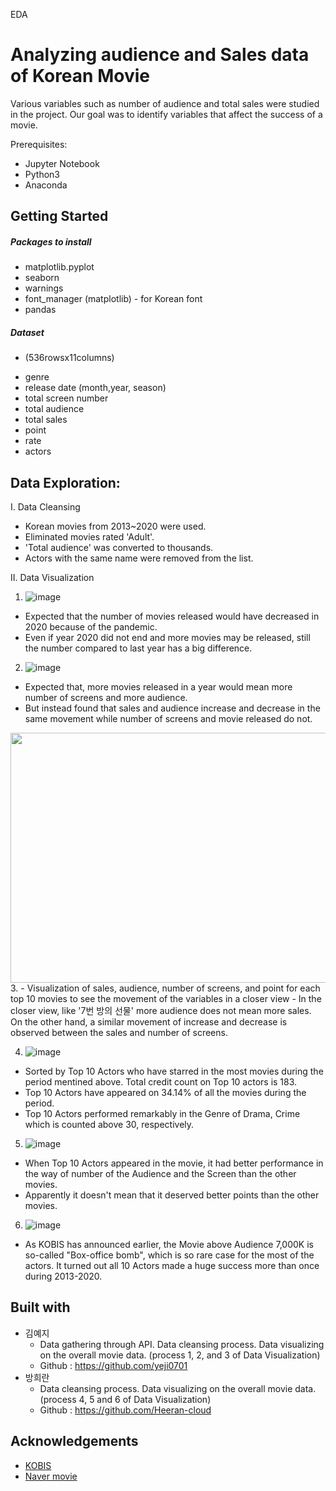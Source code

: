EDA

Analyzing audience and Sales data of Korean Movie
=================================================
Various variables such as number of audience and total sales were studied in the project. Our goal was to identify variables that affect the success of a movie.

Prerequisites:
* Jupyter Notebook
* Python3
* Anaconda

Getting Started
---------------
##### Packages to install
* matplotlib.pyplot
* seaborn
* warnings
* font_manager (matplotlib) - for Korean font
* pandas

##### Dataset
- (536rowsx11columns)
* genre
* release date (month,year, season)
* total screen number
* total audience
* total sales
* point
* rate
* actors

Data Exploration:
-----------------
I. Data Cleansing
- Korean movies from 2013~2020 were used.
- Eliminated movies rated 'Adult'.
- 'Total audience' was converted to thousands.
- Actors with the same name were removed from the list.

II. Data Visualization
1. ![image](https://user-images.githubusercontent.com/28764376/102176288-774e0700-3ee4-11eb-9fb0-22c1bc966e07.png)
- Expected that the number of movies released would have decreased in 2020 because of the pandemic.
- Even if year 2020 did not end and more movies may be released, still the number compared to last year has a big difference.

2. ![image](https://user-images.githubusercontent.com/28764376/102176407-a6647880-3ee4-11eb-837a-7162fed19af0.png)
- Expected that, more movies released in a year would mean more number of screens and more audience.
- But instead found that sales and audience increase and decrease in the same movement while number of screens and movie released do not.

<img src="https://user-images.githubusercontent.com/72846750/102710809-53c9f880-42f8-11eb-9141-d6bb6a02cfc6.PNG" width="600" height="400"/>
3. 
- Visualization of sales, audience, number of screens, and point for each top 10 movies to see the movement of the variables in a closer view
- In the closer view, like '7번 방의 선물' more audience does not mean more sales. On the other hand, a similar movement of increase and decrease is observed between the sales and number of screens.

4. ![image](https://user-images.githubusercontent.com/72846750/102452122-258cb480-407d-11eb-9195-3fbdc482ee71.png)
- Sorted by Top 10 Actors who have starred in the most movies during the period mentined above. Total credit count on Top 10 actors is 183.
- Top 10 Actors have appeared on 34.14% of all the movies during the period.
- Top 10 Actors performed remarkably in the Genre of Drama, Crime which is counted above 30, respectively.

5. ![image](https://user-images.githubusercontent.com/72846750/102687765-c2de1900-4234-11eb-99b0-ca578fe00796.png)
- When Top 10 Actors appeared in the movie, it had better performance in the way of number of the Audience and the Screen than the other movies.
- Apparently it doesn't mean that it deserved better points than the other movies.

6. ![image](https://user-images.githubusercontent.com/72846750/102688864-23715400-423d-11eb-8bc7-d5be1849d31d.png)
- As KOBIS has announced earlier, the Movie above Audience 7,000K is so-called "Box-office bomb", which is so rare case for the most of the actors. 
  It turned out all 10 Actors made a huge success more than once during 2013-2020.

Built with
----------
* 김예지
  * Data gathering through API. Data cleansing process. Data visualizing on the overall movie data. (process 1, 2, and 3 of Data Visualization)
  * Github : https://github.com/yeji0701
* 방희란
  * Data cleansing process. Data visualizing on the overall movie data. (process 4, 5 and 6 of Data Visualization)
  * Github : https://github.com/Heeran-cloud
 
Acknowledgements
----------------
- [KOBIS](http://www.kobis.or.kr/kobis/business/main/main.do)
- [Naver movie](https://movie.naver.com/)
